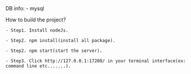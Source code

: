 DB info:
    - mysql

How to build the project?
  
    - Step1. Install nodeJs.
      
    - Step2. npm install(install all package).
      
    - Step2. npm start(start the server).
      
    - Step3. Click http://127.0.0.1:17200/ in your terminal interface(ex: command line etc.......).
      